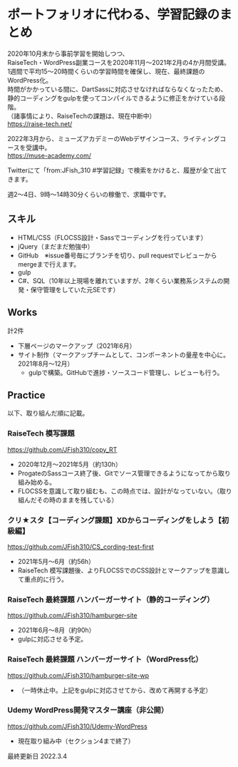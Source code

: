 # ポートフォリオに代わる、学習記録のまとめ
2020年10月末から事前学習を開始しつつ、  
RaiseTech・WordPress副業コースを2020年11月～2021年2月の4か月間受講。  
1週間で平均15～20時間くらいの学習時間を確保し、現在、最終課題のWordPress化。  
時間がかかっている間に、DartSassに対応させなければならなくなったため、  
静的コーディングをgulpを使ってコンパイルできるように修正をかけている段階。  
（諸事情により、RaiseTechの課題は、現在中断中）  
https://raise-tech.net/

2022年3月から、ミューズアカデミーのWebデザインコース、ライティングコースを受講中。  
https://muse-academy.com/

Twitterにて「from:JFish_310 #学習記録」で検索をかけると、履歴が全て出てきます。  

週2～4日、9時～14時30分くらいの稼働で、求職中です。

## スキル
- HTML/CSS（FLOCSS設計・Sassでコーディングを行っています）
- jQuery（まだまだ勉強中）
- GitHub　※issue番号毎にブランチを切り、pull requestでレビューからmergeまで行えます。
- gulp
- C#、SQL（10年以上現場を離れていますが、2年くらい業務系システムの開発・保守管理をしていた元SEです）  

## Works
計2件
- 下層ページのマークアップ（2021年6月）
- サイト制作（マークアップチームとして、コンポーネントの量産を中心に。2021年8月～12月）
    - gulpで構築。GitHubで進捗・ソースコード管理し、レビューも行う。  

## Practice
以下、取り組んだ順に記載。

### RaiseTech 模写課題
https://github.com/JFish310/copy_RT
- 2020年12月～2021年5月（約130h）
- ProgateのSassコース終了後、Gitでソース管理できるようになってから取り組み始める。
- FLOCSSを意識して取り組むも、この時点では、設計がなっていない。（取り組んだその時のままを残している）

### クリ★スタ【コーディング課題】XDからコーディングをしよう【初級編】
https://github.com/JFish310/CS_cording-test-first
- 2021年5月～6月（約56h）
- RaiseTech 模写課題後、よりFLOCSSでのCSS設計とマークアップを意識して重点的に行う。

### RaiseTech 最終課題 ハンバーガーサイト（静的コーディング）
https://github.com/JFish310/hamburger-site
- 2021年6月～8月（約90h）
- gulpに対応させる予定。

### RaiseTech 最終課題 ハンバーガーサイト（WordPress化）
https://github.com/JFish310/hamburger-site-wp
- （一時休止中。上記をgulpに対応させてから、改めて再開する予定）

### Udemy WordPress開発マスター講座（非公開）
https://github.com/JFish310/Udemy-WordPress
- 現在取り組み中（セクション4まで終了）

最終更新日 2022.3.4
